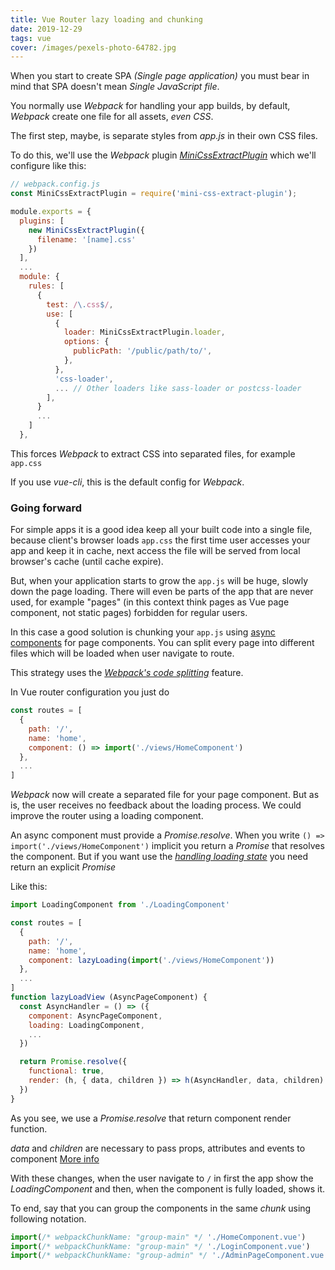 ```yaml
---
title: Vue Router lazy loading and chunking
date: 2019-12-29
tags: vue
cover: /images/pexels-photo-64782.jpg
---
```

When you start to create SPA _(Single page application)_ you must bear in mind that SPA doesn't mean _Single JavaScript file_.

You normally use _Webpack_ for handling your app builds, by default, _Webpack_ create one file for all assets, *even CSS*. 

The first step, maybe, is separate styles from _app.js_ in their own CSS files.

To do this, we'll use the _Webpack_ plugin _[MiniCssExtractPlugin](https://webpack.js.org/plugins/mini-css-extract-plugin/)_ which we'll configure like this:

```js
// webpack.config.js
const MiniCssExtractPlugin = require('mini-css-extract-plugin');

module.exports = {
  plugins: [
    new MiniCssExtractPlugin({
      filename: '[name].css'
    })
  ],
  ...
  module: {
    rules: [
      {
        test: /\.css$/,
        use: [
          {
            loader: MiniCssExtractPlugin.loader,
            options: {
              publicPath: '/public/path/to/',
            },
          },
          'css-loader',
          ... // Other loaders like sass-loader or postcss-loader
        ],
      }
      ...
    ]
  },
```

This forces _Webpack_ to extract CSS into separated files, for example `app.css`

If you use _vue-cli_, this is the default config for _Webpack_. 

### Going forward

For simple apps it is a good idea keep all your built code into a single file, because client's browser loads `app.css` the first time user accesses your app and keep it in cache, next access the file will be served from local browser's cache (until cache expire).

But, when your application starts to grow the `app.js` will be huge, slowly down the page loading. There will even be parts of the app that are never used, for example "pages" (in this context think pages as Vue page component, not static pages) forbidden for regular users.

In this case a good solution is chunking your `app.js` using [async components](https://vuejs.org/v2/guide/components-dynamic-async.html) for page components. You can split every page into different files which will be loaded when user navigate to route.

This strategy uses the _[Webpack's code splitting](https://webpack.js.org/guides/code-splitting/)_ feature.

In Vue router configuration you just do 
```js
const routes = [
  {
    path: '/',
    name: 'home',
    component: () => import('./views/HomeComponent')
  },
  ...
]
```

_Webpack_ now will create a separated file for your page component. But as is, the user receives no feedback about the loading process. We could improve the router using a loading component. 

An async component must provide a _Promise.resolve_. When you write `() => import('./views/HomeComponent')` implicit you return a _Promise_ that resolves the component. But if you want use the _[handling loading state](https://vuejs.org/v2/guide/components-dynamic-async.html#Handling-Loading-State)_ you need return an explicit _Promise_

Like this:
```js
import LoadingComponent from './LoadingComponent'

const routes = [
  {
    path: '/',
    name: 'home',
    component: lazyLoading(import('./views/HomeComponent')) 
  },
  ...
]
function lazyLoadView (AsyncPageComponent) {
  const AsyncHandler = () => ({
    component: AsyncPageComponent,    
    loading: LoadingComponent,
    ...
  })

  return Promise.resolve({
    functional: true,
    render: (h, { data, children }) => h(AsyncHandler, data, children)
  })
}
```

As you see, we use a _Promise.resolve_ that return component render function.

_data_ and _children_ are necessary to pass props, attributes and events to component [More info](https://vuejs.org/v2/guide/render-function.html#Passing-Attributes-and-Events-to-Child-Elements-Components)

With these changes, when the user navigate to `/` in first the app show the _LoadingComponent_ and then, when the component is fully loaded, shows it.

To end, say that you can group the components in the same _chunk_ using following notation.

```js
import(/* webpackChunkName: "group-main" */ './HomeComponent.vue')
import(/* webpackChunkName: "group-main" */ './LoginComponent.vue')
import(/* webpackChunkName: "group-admin" */ './AdminPageComponent.vue')
```







